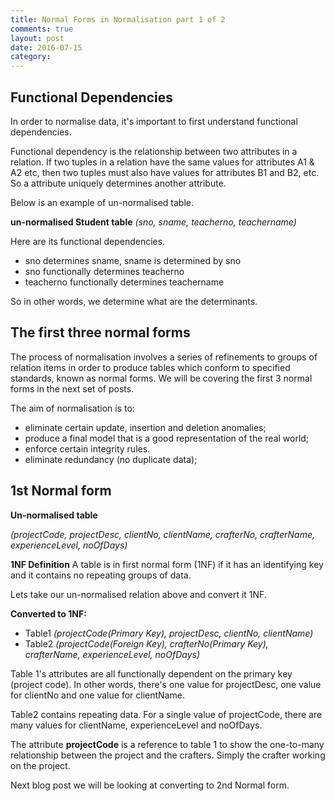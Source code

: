 ```yaml
---
title: Normal Forms in Normalisation part 1 of 2
comments: true
layout: post
date: 2016-07-15
category: 
---
```


## Functional Dependencies

In order to normalise data, it's important to first understand functional dependencies.

Functional dependency is the relationship between two attributes in a relation. If two tuples in a relation have the same values for attributes A1 & A2 etc, then two tuples must also have values for attributes B1 and B2, etc. So a attribute uniquely determines another attribute.

Below is an example of un-normalised table.

**un-normalised Student table**  *(sno, sname, teacherno, teachername)*

Here are its functional dependencies.

- sno determines sname, sname is determined by sno
- sno functionally determines teacherno
- teacherno functionally determines teachername

So in other words, we determine what are the determinants.

## The first three normal forms
The process of normalisation involves a series of refinements to groups of relation items in order to produce tables which conform to specified standards, known as normal forms. We will be covering the first 3 normal forms in the next set of posts.

The aim of normalisation is to:

- eliminate certain update, insertion and deletion anomalies;
- produce a final model that is a good representation of the real world;
- enforce certain integrity rules.
- eliminate redundancy (no duplicate data);

## 1st Normal form

**Un-normalised table**

*(projectCode, projectDesc, clientNo, clientName, crafterNo, crafterName, experienceLevel, noOfDays)*

**1NF Definition**
 A table is in first normal form (1NF) if it has an identifying key and it contains no repeating groups of data.

 Lets take our un-normalised relation above and convert it 1NF.

**Converted to 1NF:**

- Table1 *(projectCode(Primary Key), projectDesc, clientNo, clientName)*
- Table2 *(projectCode(Foreign Key), crafterNo(Primary Key), crafterName, experienceLevel, noOfDays)*

Table 1's attributes are all functionally dependent on the primary key (project code). In other words, there's one value for projectDesc, one value for clientNo and one value for clientName.

Table2 contains repeating data. For a single value of projectCode, there are many values for clientName, experienceLevel and noOfDays.

The attribute **projectCode** is a reference to table 1 to show the one-to-many relationship between the project and the crafters. Simply the crafter working on the project.

Next blog post we will be looking at converting to 2nd Normal form.

